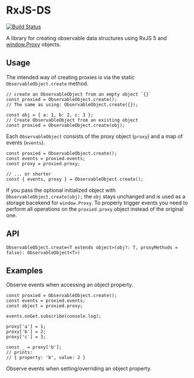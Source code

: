 # RxJS-DS

[![Build Status](https://travis-ci.org/martinsik/rxjs-ds.svg?branch=master)](https://travis-ci.org/martinsik/rxjs-ds)

A library for creating observable data structures using RxJS 5 and [window.Proxy](https://developer.mozilla.org/en-US/docs/Web/JavaScript/Reference/Global_Objects/Proxy) objects.

## Usage

The intended way of creating proxies is via the static `ObservableObject.create` method.

```
// create an ObservableObject from an empty object `{}` 
const proxied = ObservableObject.create();
// The same as using: ObservableObject.create({});

const obj = { a: 1, b: 2, c: 3 };
// Create ObservableObject from an existing object
const proxied = ObservableObject.create(obj);
```

Each `ObservableObject` consists of the proxy object (`proxy`) and a map of events (`events`).

```
const proxied = ObservableObject.create();
const events = proxied.events;
const proxy = proxied.proxy;

// ... or shorter
const { events, proxy } = ObservableObject.create();
``` 

If you pass the optional initialized object with `ObservableObject.create(obj);` the `obj` stays unchanged and is used as a storage bacekend for `window.Proxy`. To properly trigger events you need to perform all operations on the `proxied.proxy` object instead of the original one. 

## API

```
ObservableObject.create<T extends object>(obj?: T, proxyMethods = false): ObservableObject<T>)
```

## Examples

Observe events when accessing an object property.

```
const proxied = ObservableObject.create();
const events = proxied.events;
const object = proxied.proxy;

events.onGet.subscribe(console.log);

proxy['a'] = 1;
proxy['b'] = 2;
proxy['c'] = 3;

const _ = proxy['b'];
// prints:
// { property: 'b', value: 2 }
```

Observe events when setting/overriding an object property.


